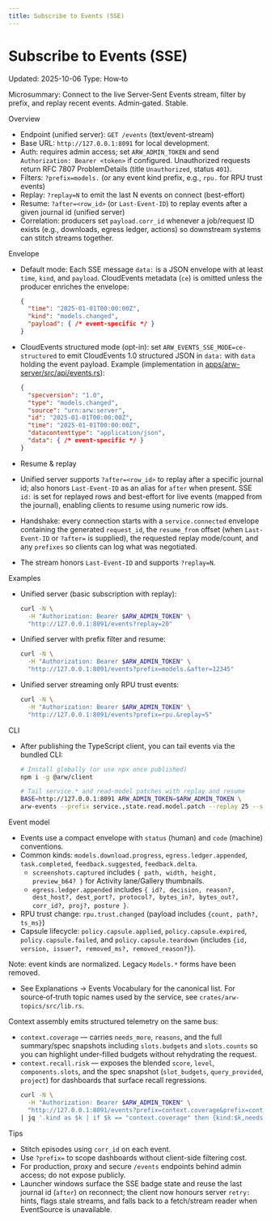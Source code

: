 ```yaml
---
title: Subscribe to Events (SSE)
---
```


# Subscribe to Events (SSE)
Updated: 2025-10-06
Type: How‑to

Microsummary: Connect to the live Server‑Sent Events stream, filter by prefix, and replay recent events. Admin‑gated. Stable.

Overview
- Endpoint (unified server): `GET /events` (text/event-stream)
- Base URL: `http://127.0.0.1:8091` for local development.
- Auth: requires admin access; set `ARW_ADMIN_TOKEN` and send `Authorization: Bearer <token>` if configured. Unauthorized requests return RFC 7807 ProblemDetails (title `Unauthorized`, status `401`).
- Filters: `?prefix=models.` (or any event kind prefix, e.g., `rpu.` for RPU trust events)
- Replay: `?replay=N` to emit the last N events on connect (best-effort)
- Resume: `?after=<row_id>` (or `Last-Event-ID`) to replay events after a given journal id (unified server)
- Correlation: producers set `payload.corr_id` whenever a job/request ID exists (e.g., downloads, egress ledger, actions) so downstream systems can stitch streams together.

Envelope
- Default mode: Each SSE message `data:` is a JSON envelope with at least `time`, `kind`, and `payload`. CloudEvents metadata (`ce`) is omitted unless the producer enriches the envelope:
  ```json
  {
    "time": "2025-01-01T00:00:00Z",
    "kind": "models.changed",
    "payload": { /* event-specific */ }
  }
  ```

- CloudEvents structured mode (opt-in): set `ARW_EVENTS_SSE_MODE=ce-structured` to emit CloudEvents 1.0 structured JSON in `data:` with `data` holding the event payload. Example (implementation in [apps/arw-server/src/api/events.rs](https://github.com/t3hw00t/ARW/blob/main/apps/arw-server/src/api/events.rs)):
  ```json
  {
    "specversion": "1.0",
    "type": "models.changed",
    "source": "urn:arw:server",
    "id": "2025-01-01T00:00:00Z",
    "time": "2025-01-01T00:00:00Z",
    "datacontenttype": "application/json",
    "data": { /* event-specific */ }
  }
  ```

- Resume & replay
- Unified server supports `?after=<row_id>` to replay after a specific journal id; also honors `Last-Event-ID` as an alias for `after` when present. SSE `id:` is set for replayed rows and best-effort for live events (mapped from the journal), enabling clients to resume using numeric row ids.
- Handshake: every connection starts with a `service.connected` envelope containing the generated `request_id`, the `resume_from` offset (when `Last-Event-ID` or `?after=` is supplied), the requested replay mode/count, and any `prefixes` so clients can log what was negotiated.
- The stream honors `Last-Event-ID` and supports `?replay=N`.

Examples
- Unified server (basic subscription with replay):
  ```bash
  curl -N \
    -H "Authorization: Bearer $ARW_ADMIN_TOKEN" \
    "http://127.0.0.1:8091/events?replay=20"
  ```
- Unified server with prefix filter and resume:
  ```bash
  curl -N \
    -H "Authorization: Bearer $ARW_ADMIN_TOKEN" \
    "http://127.0.0.1:8091/events?prefix=models.&after=12345"
  ```
- Unified server streaming only RPU trust events:
  ```bash
  curl -N \
    -H "Authorization: Bearer $ARW_ADMIN_TOKEN" \
    "http://127.0.0.1:8091/events?prefix=rpu.&replay=5"
  ```

CLI
- After publishing the TypeScript client, you can tail events via the bundled CLI:
  ```bash
  # Install globally (or use npx once published)
  npm i -g @arw/client

  # Tail service.* and read-model patches with replay and resume
  BASE=http://127.0.0.1:8091 ARW_ADMIN_TOKEN=$ARW_ADMIN_TOKEN \
  arw-events --prefix service.,state.read.model.patch --replay 25 --store .arw/last-event-id
  ```

Event model
- Events use a compact envelope with `status` (human) and `code` (machine) conventions.
- Common kinds: `models.download.progress`, `egress.ledger.appended`, `task.completed`, `feedback.suggested`, `feedback.delta`.
  - `screenshots.captured` includes `{ path, width, height, preview_b64? }` for Activity lane/Gallery thumbnails.
  - `egress.ledger.appended` includes `{ id?, decision, reason?, dest_host?, dest_port?, protocol?, bytes_in?, bytes_out?, corr_id?, proj?, posture }`.
 - RPU trust change: `rpu.trust.changed` (payload includes `{count, path?, ts_ms}`)
  - Capsule lifecycle: `policy.capsule.applied`, `policy.capsule.expired`, `policy.capsule.failed`, and `policy.capsule.teardown` (includes `{id, version, issuer?, removed_ms?, removed_reason?}`).

Note: event kinds are normalized. Legacy `Models.*` forms have been removed.
- See Explanations → Events Vocabulary for the canonical list. For source‑of‑truth topic names used by the service, see `crates/arw-topics/src/lib.rs`.

Context assembly emits structured telemetry on the same bus:
- `context.coverage` — carries `needs_more`, `reasons`, and the full summary/spec snapshots including `slots.budgets` and `slots.counts` so you can highlight under-filled budgets without rehydrating the request.
- `context.recall.risk` — exposes the blended `score`, `level`, `components.slots`, and the spec snapshot (`slot_budgets`, `query_provided`, `project`) for dashboards that surface recall regressions.
  ```bash
  curl -N \
    -H "Authorization: Bearer $ARW_ADMIN_TOKEN" \
    "http://127.0.0.1:8091/events?prefix=context.coverage&prefix=context.recall.risk&replay=5" \
  | jq '.kind as $k | if $k == "context.coverage" then {kind:$k,needs_more:.needs_more,reasons:.reasons,slot_counts:.summary.slots.counts,slot_budgets:.summary.slots.budgets} else {kind:$k,level:.level,components:.components,slot_budgets:.spec.slot_budgets} end'
  ```

Tips
- Stitch episodes using `corr_id` on each event.
- Use `?prefix=` to scope dashboards without client-side filtering cost.
- For production, proxy and secure `/events` endpoints behind admin access; do not expose publicly.
- Launcher windows surface the SSE badge state and reuse the last journal id (`after`) on reconnect; the client now honours server `retry:` hints, flags stale streams, and falls back to a fetch/stream reader when EventSource is unavailable.

